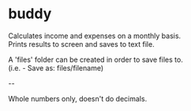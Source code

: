 # buddy
Calculates income and expenses on a monthly basis.  
Prints results to screen and saves to text file.  

A 'files' folder can be created in order to save files to.  
(i.e. - Save as: files/filename)  

--  

  

Whole numbers only, doesn't do decimals.  

  
  
  

